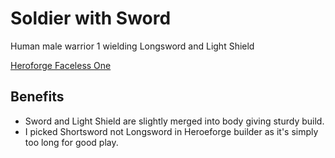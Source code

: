 # Soldier with Sword
Human male warrior 1 wielding Longsword and Light Shield

[Heroforge Faceless One](https://www.heroforge.com/load_config%3D49878690/)

## Benefits
- Sword and Light Shield are slightly merged into body giving sturdy build.
- I picked Shortsword not Longsword in Heroeforge builder as it's simply too long for good play.
